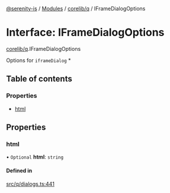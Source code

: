 [@serenity-is](../README.md) / [Modules](../modules.md) / [corelib/q](../modules/corelib_q.md) / IFrameDialogOptions

# Interface: IFrameDialogOptions

[corelib/q](../modules/corelib_q.md).IFrameDialogOptions

Options for `iframeDialog` *

## Table of contents

### Properties

- [html](corelib_q.IFrameDialogOptions.md#html)

## Properties

### html

• `Optional` **html**: `string`

#### Defined in

[src/q/dialogs.ts:441](https://github.com/serenity-is/serenity/blob/master/packages/corelib/src/q/dialogs.ts#line&#x3D;441)
